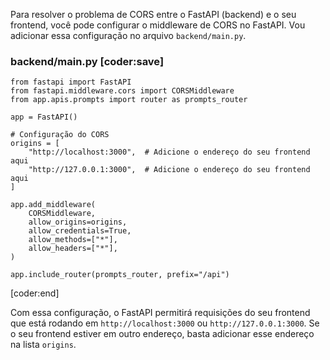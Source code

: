 Para resolver o problema de CORS entre o FastAPI (backend) e o seu frontend, você pode configurar o middleware de CORS no FastAPI. Vou adicionar essa configuração no arquivo `backend/main.py`.

### backend/main.py [coder:save]
```
from fastapi import FastAPI
from fastapi.middleware.cors import CORSMiddleware
from app.apis.prompts import router as prompts_router

app = FastAPI()

# Configuração do CORS
origins = [
    "http://localhost:3000",  # Adicione o endereço do seu frontend aqui
    "http://127.0.0.1:3000",  # Adicione o endereço do seu frontend aqui
]

app.add_middleware(
    CORSMiddleware,
    allow_origins=origins,
    allow_credentials=True,
    allow_methods=["*"],
    allow_headers=["*"],
)

app.include_router(prompts_router, prefix="/api")
```
[coder:end]

Com essa configuração, o FastAPI permitirá requisições do seu frontend que está rodando em `http://localhost:3000` ou `http://127.0.0.1:3000`. Se o seu frontend estiver em outro endereço, basta adicionar esse endereço na lista `origins`.